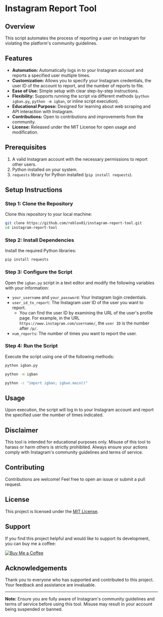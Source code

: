 # Instagram Report Tool

## Overview

This script automates the process of reporting a user on Instagram for violating the platform's community guidelines.

## Features

- **Automation:** Automatically logs in to your Instagram account and reports a specified user multiple times.
- **Customization:** Allows you to specify your Instagram credentials, the user ID of the account to report, and the number of reports to file.
- **Ease of Use:** Simple setup with clear step-by-step instructions.
- **Flexibility:** Supports running the script via different methods (`python igban.py`, `python -m igban`, or inline script execution).
- **Educational Purpose:** Designed for learning about web scraping and API interaction with Instagram.
- **Contributions:** Open to contributions and improvements from the community.
- **License:** Released under the MIT License for open usage and modification.


## Prerequisites

1. A valid Instagram account with the necessary permissions to report other users.
2. Python installed on your system.
3. `requests` library for Python installed (`pip install requests`).

## Setup Instructions

### Step 1: Clone the Repository

Clone this repository to your local machine:

```bash
git clone https://github.com/reblox01/instagram-report-tool.git
cd instagram-report-tool
```

### Step 2: Install Dependencies

Install the required Python libraries:

```bash
pip install requests
```

### Step 3: Configure the Script

Open the `igban.py` script in a text editor and modify the following variables with your information:

- `your_username` and `your_password`: Your Instagram login credentials.
- `user_id_to_report`: The Instagram user ID of the user you want to report.
  - You can find the user ID by examining the URL of the user's profile page. For example, in the URL `https://www.instagram.com/username/`, the `user ID` is the number after `/p/`.
- `num_reports`: The number of times you want to report the user.

### Step 4: Run the Script

Execute the script using one of the following methods:

```bash
python igban.py
```
```bash
python -m igban
```
```bash
python -c "import igban; igban.main()"
```

## Usage

Upon execution, the script will log in to your Instagram account and report the specified user the number of times indicated.

## Disclaimer

This tool is intended for educational purposes only. Misuse of this tool to harass or harm others is strictly prohibited. Always ensure your actions comply with Instagram's community guidelines and terms of service.

## Contributing

Contributions are welcome! Feel free to open an issue or submit a pull request.

## License

This project is licensed under the [MIT License](LICENSE).

## Support

If you find this project helpful and would like to support its development, you can buy me a coffee:

[![Buy Me a Coffee](https://www.buymeacoffee.com/assets/img/custom_images/orange_img.png)](https://www.buymeacoffee.com/arosck1)

## Acknowledgements

Thank you to everyone who has supported and contributed to this project. Your feedback and assistance are invaluable.

---

**Note:** Ensure you are fully aware of Instagram's community guidelines and terms of service before using this tool. Misuse may result in your account being suspended or banned.
